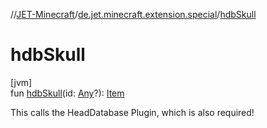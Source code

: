 //[JET-Minecraft](../../index.md)/[de.jet.minecraft.extension.special](index.md)/[hdbSkull](hdb-skull.md)

# hdbSkull

[jvm]\
fun [hdbSkull](hdb-skull.md)(id: [Any](https://kotlinlang.org/api/latest/jvm/stdlib/kotlin/-any/index.html)?): [Item](../de.jet.minecraft.tool.display.item/-item/index.md)

This calls the HeadDatabase Plugin, which is also required!
